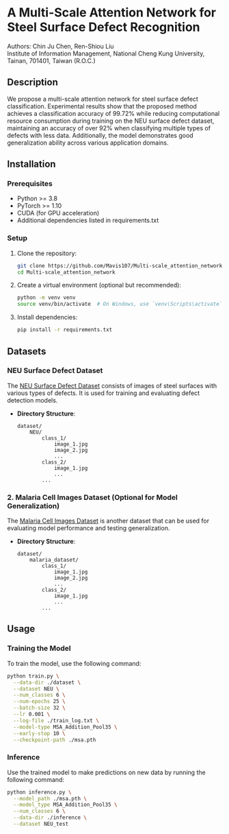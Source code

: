 # A Multi-Scale Attention Network for Steel Surface Defect Recognition
Authors: Chin Ju Chen, Ren-Shiou Liu  
Institute of Information Management, National Cheng Kung University, Tainan, 701401, Taiwan (R.O.C.)


## Description

We propose a multi-scale attention network for steel surface defect classification. Experimental results show that the proposed method achieves a classification accuracy of 99.72% while reducing computational resource consumption during training on the NEU surface defect dataset, maintaining an accuracy of over 92% when classifying multiple types of defects with less data. Additionally, the model demonstrates good generalization ability across various application domains.

## Installation

### Prerequisites

- Python >= 3.8
- PyTorch >= 1.10
- CUDA (for GPU acceleration)
- Additional dependencies listed in requirements.txt

### Setup

1. Clone the repository:
    ```bash
    git clone https://github.com/Mavis107/Multi-scale_attention_network.git
    cd Multi-scale_attention_network
    ```

2. Create a virtual environment (optional but recommended):
    ```bash
    python -m venv venv
    source venv/bin/activate  # On Windows, use `venv\Scripts\activate`
    ```

3. Install dependencies:
    ```bash
    pip install -r requirements.txt
    ```

## Datasets

### **NEU Surface Defect Dataset**

The [NEU Surface Defect Dataset](https://www.kaggle.com/datasets/kaustubhdikshit/neu-surface-defect-database) consists of images of steel surfaces with various types of defects. It is used for training and evaluating defect detection models.

- **Directory Structure**:
    ```
    dataset/
        NEU/
            class_1/
                image_1.jpg
                image_2.jpg
                ...
            class_2/
                image_1.jpg
                ...
            ...
    ```

### 2. **Malaria Cell Images Dataset (Optional for Model Generalization)**

The [Malaria Cell Images Dataset](https://www.kaggle.com/datasets/iarunava/cell-images-for-detecting-malaria) is another dataset that can be used for evaluating model performance and testing generalization.

- **Directory Structure**:
    ```
    dataset/
        malaria_dataset/
            class_1/
                image_1.jpg
                image_2.jpg
                ...
            class_2/
                image_1.jpg
                ...
            ...
    ```

## Usage

### Training the Model
To train the model, use the following command:
```bash
python train.py \
  --data-dir ./dataset \
  --dataset NEU \
  --num_classes 6 \
  --num-epochs 25 \
  --batch-size 32 \
  --lr 0.001 \
  --log-file ./train_log.txt \
  --model-type MSA_Addition_Pool35 \
  --early-stop 10 \
  --checkpoint-path ./msa.pth
```



### Inference
Use the trained model to make predictions on new data by running the following command:

```bash
python inference.py \
  --model_path ./msa.pth \
  --model_type MSA_Addition_Pool35 \
  --num_classes 6 \
  --data-dir ./inference \
  --dataset NEU_test
```


